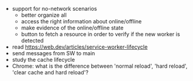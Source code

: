 - support for no-network scenarios
  - better organize all
  - access the right information about online/offline
  - make evidence of the online/offline state
  - button to fetch a resource in order to verify if the new worker is detected
- read https://web.dev/articles/service-worker-lifecycle
- send messages from SW to main
- study the cache lifecycle 
- Chrome: what is the difference between 'normal reload', 'hard reload', 'clear cache and hard reload'?